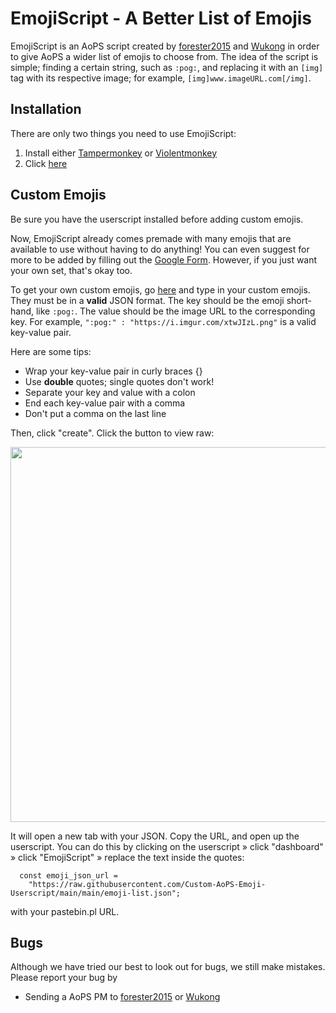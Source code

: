 # EmojiScript - A Better List of Emojis

EmojiScript is an AoPS script created by <a href='https://artofproblemsolving.com/community/user/546163' target='_blank'>forester2015</a> and <a href='https://artofproblemsolving.com/community/user/539447' target='_blank'>Wukong</a> in order to give AoPS a wider list of emojis to choose from. The idea of the script is simple; finding a certain string, such as `:pog:`, and replacing it with an `[img]` tag with its respective image; for example, `[img]www.imageURL.com[/img]`.

## Installation

There are only two things you need to use EmojiScript:
1. Install either <a href='https://www.tampermonkey.net/' target='_blank'>Tampermonkey</a> or <a href='https://violentmonkey.github.io/get-it/' target='_blank'>Violentmonkey</a>
2. Click <a href="../../raw/main/script.user.js">here</a>

## Custom Emojis

Be sure you have the userscript installed before adding custom emojis.

Now, EmojiScript already comes premade with many emojis that are available to use without having to do anything! You can even suggest for more to be added by filling out the <a href="https://forms.gle/KWbqeHSixazhfXEe7">Google Form</a>. However, if you just want your own set, that's okay too.

To get your own custom emojis, go <a href='https://pastebin.pl/' target='_blank'>here</a> and type in your custom emojis. They must be in a **valid** JSON format. The key should be the emoji short-hand, like `:pog:`. The value should be the image URL to the corresponding key. For example, `":pog:" : "https://i.imgur.com/xtwJIzL.png"` is a valid key-value pair.

Here are some tips:

- Wrap your key-value pair in curly braces {}
- Use **double** quotes; single quotes don't work!
- Separate your key and value with a colon
- End each key-value pair with a comma
- Don't put a comma on the last line

Then, click "create". Click the button to view raw:

<p align="center">
  <img width="600" src="https://i.imgur.com/5hyNUXW.png">
</p>

It will open a new tab with your JSON. Copy the URL, and open up the userscript. You can do this by clicking on the userscript » click "dashboard" » click "EmojiScript" » replace the text inside the quotes:

```
  const emoji_json_url =
    "https://raw.githubusercontent.com/Custom-AoPS-Emoji-Userscript/main/main/emoji-list.json";
```

with your pastebin.pl URL. 

## Bugs
Although we have tried our best to look out for bugs, we still make mistakes. Please report your bug by

- Sending a AoPS PM to <a href='https://artofproblemsolving.com/community/user/546163' target='_blank'>forester2015</a> or <a href='https://artofproblemsolving.com/community/user/539447' target='_blank'>Wukong</a>
